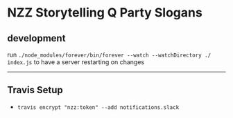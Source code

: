 # NZZ Storytelling Q Party Slogans

## development
run `./node_modules/forever/bin/forever --watch --watchDirectory ./ index.js` to have a server restarting on changes


-----

## Travis Setup
  * `travis encrypt "nzz:token" --add notifications.slack`
